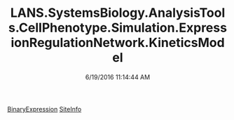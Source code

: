 ﻿---
title: LANS.SystemsBiology.AnalysisTools.CellPhenotype.Simulation.ExpressionRegulationNetwork.KineticsModel
date: 6/19/2016 11:14:44 AM
---

[BinaryExpression](T-LANS.SystemsBiology.AnalysisTools.CellPhenotype.Simulation.ExpressionRegulationNetwork.KineticsModel.BinaryExpression.html)
[SiteInfo](T-LANS.SystemsBiology.AnalysisTools.CellPhenotype.Simulation.ExpressionRegulationNetwork.KineticsModel.SiteInfo.html)

